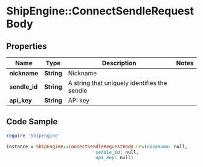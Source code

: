 # ShipEngine::ConnectSendleRequestBody

## Properties

Name | Type | Description | Notes
------------ | ------------- | ------------- | -------------
**nickname** | **String** | Nickname | 
**sendle_id** | **String** | A string that uniquely identifies the sendle | 
**api_key** | **String** | API key | 

## Code Sample

```ruby
require 'ShipEngine'

instance = ShipEngine::ConnectSendleRequestBody.new(nickname: null,
                                 sendle_id: null,
                                 api_key: null)
```


